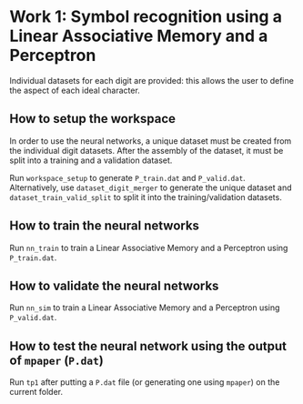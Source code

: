 # Work 1: Symbol recognition using a Linear Associative Memory and a Perceptron
Individual datasets for each digit are provided: this allows the user to define the aspect of each ideal character.

## How to setup the workspace
In order to use the neural networks, a unique dataset must be created from the individual digit datasets. After the assembly of the dataset, it must be split into a training and a validation dataset.

Run `workspace_setup` to generate `P_train.dat` and `P_valid.dat`. Alternatively, use `dataset_digit_merger` to generate the unique dataset and `dataset_train_valid_split` to split it into the training/validation datasets.

## How to train the neural networks
Run `nn_train` to train a Linear Associative Memory and a Perceptron using `P_train.dat`.

## How to validate the neural networks
Run `nn_sim` to train a Linear Associative Memory and a Perceptron using `P_valid.dat`.

## How to test the neural network using the output of `mpaper` (`P.dat`)
Run `tp1` after putting a `P.dat` file (or generating one using `mpaper`) on the current folder.